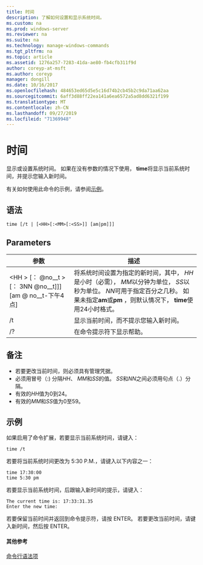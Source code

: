```yaml
---
title: 时间
description: 了解如何设置和显示系统时间。
ms.custom: na
ms.prod: windows-server
ms.reviewer: na
ms.suite: na
ms.technology: manage-windows-commands
ms.tgt_pltfrm: na
ms.topic: article
ms.assetid: 1276a257-7283-41da-ae80-fb4cfb311f9d
author: coreyp-at-msft
ms.author: coreyp
manager: dongill
ms.date: 10/16/2017
ms.openlocfilehash: 484653ed65d5e5c16d74b2cb45b2c9da71aa62aa
ms.sourcegitcommit: 6aff3d88ff22ea141a6ea6572a5ad8dd6321f199
ms.translationtype: MT
ms.contentlocale: zh-CN
ms.lasthandoff: 09/27/2019
ms.locfileid: "71369948"
---
```

# <a name="time"></a>时间



显示或设置系统时间。 如果在没有参数的情况下使用， **time**将显示当前系统时间，并提示您输入新时间。

有关如何使用此命令的示例，请参阅[示例](#BKMK_examples)。

## <a name="syntax"></a>语法

```
time [/t | [<HH>[:<MM>[:<SS>]] [am|pm]]]
```

## <a name="parameters"></a>Parameters

|参数|描述|
|---------|-----------|
|\<HH > [： @no__t > [： 3NN @no__t]]] [am @ no__t-下午4点]|将系统时间设置为指定的新时间，其中， *HH*是小时（必需）， *MM*以分钟为单位， *SS*以秒为单位。 *NN*可用于指定百分之几秒。 如果未指定**am**或**pm** ，则默认情况下， **time**使用24小时格式。|
|/t|显示当前时间，而不提示您输入新时间。|
|/?|在命令提示符下显示帮助。|

## <a name="remarks"></a>备注

-   若要更改当前时间，则必须具有管理凭据。
-   必须用冒号（:) 分隔*HH*、 *MM*和*SS*的值。 *SS*和*NN*之间必须用句点（.）分隔。
-   有效的*HH*值为0到24。
-   有效的*MM*和*SS*值为0至59。

## <a name="BKMK_examples"></a>示例

如果启用了命令扩展，若要显示当前系统时间，请键入：
```
time /t
```
若要将当前系统时间更改为 5:30 P.M.，请键入以下内容之一：
```
time 17:30:00
time 5:30 pm
```
若要显示当前系统时间，后跟输入新时间的提示，请键入：
```
The current time is: 17:33:31.35
Enter the new time:
```
若要保留当前时间并返回到命令提示符，请按 ENTER。 若要更改当前时间，请键入新时间，然后按 ENTER。

#### <a name="additional-references"></a>其他参考

[命令行语法项](command-line-syntax-key.md)